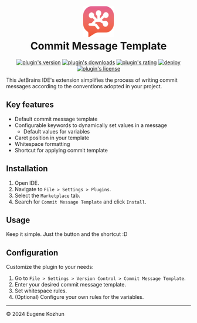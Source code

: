 <h1 align="center">
    <img src="src/main/resources/META-INF/pluginIcon.svg" width="84" height="84" alt="logo"/>
    <br/>
    Commit Message Template
</h1>

<p align="center">
    <a href="https://plugins.jetbrains.com/plugin/23100-commit-message-template"><img alt="plugin's version" src="https://img.shields.io/jetbrains/plugin/v/23100-commit-message-template?style=flat-square&logo=jetbrains"/></a>
    <a href="https://plugins.jetbrains.com/plugin/23100-commit-message-template"><img alt="plugin's downloads" src="https://img.shields.io/jetbrains/plugin/d/23100-commit-message-template?style=flat-square"/></a>
    <a href="https://plugins.jetbrains.com/plugin/23100-commit-message-template"><img alt="plugin's rating" src="https://img.shields.io/jetbrains/plugin/r/stars/23100-commit-message-template?style=flat-square"/></a>
    <a href="https://github.com/EugeneKozhun/commit-message-template/actions/workflows/publish-workflow.yml"><img alt="deploy" src="https://img.shields.io/github/actions/workflow/status/EugeneKozhun/commit-message-template/publish-workflow.yml?label=deploy&style=flat-square&logo=github"/></a>
    <a href="https://github.com/EugeneKozhun/commit-message-template/blob/main/LICENSE.md"><img alt="plugin's license" src="https://img.shields.io/github/license/EugeneKozhun/commit-message-template?style=flat-square"/></a>
</p>

This JetBrains IDE's extension simplifies the process of writing commit messages according to the conventions adopted in
your project.

## Key features

- Default commit message template
- Configurable keywords to dynamically set values in a message
  - Default values for variables
- Caret position in your template
- Whitespace formatting
- Shortcut for applying commit template

## Installation

1. Open IDE.
2. Navigate to `File > Settings > Plugins`.
3. Select the `Marketplace` tab.
4. Search for `Commit Message Template` and click `Install`.

## Usage

Keep it simple.
Just the button and the shortcut :D

## Configuration

Customize the plugin to your needs:

1. Go to `File > Settings > Version Control > Commit Message Template`.
2. Enter your desired commit message template.
3. Set whitespace rules.
4. (Optional) Configure your own rules for the variables.

---

© 2024 Eugene Kozhun
